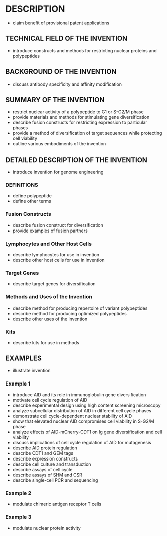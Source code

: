 # DESCRIPTION

- claim benefit of provisional patent applications

## TECHNICAL FIELD OF THE INVENTION

- introduce constructs and methods for restricting nuclear proteins and polypeptides

## BACKGROUND OF THE INVENTION

- discuss antibody specificity and affinity modification

## SUMMARY OF THE INVENTION

- restrict nuclear activity of a polypeptide to G1 or S-G2/M phase
- provide materials and methods for stimulating gene diversification
- describe fusion constructs for restricting expression to particular phases
- provide a method of diversification of target sequences while protecting cell viability
- outline various embodiments of the invention

## DETAILED DESCRIPTION OF THE INVENTION

- introduce invention for genome engineering

### DEFINITIONS

- define polypeptide
- define other terms

### Fusion Constructs

- describe fusion construct for diversification
- provide examples of fusion partners

### Lymphocytes and Other Host Cells

- describe lymphocytes for use in invention
- describe other host cells for use in invention

### Target Genes

- describe target genes for diversification

### Methods and Uses of the Invention

- describe method for producing repertoire of variant polypeptides
- describe method for producing optimized polypeptides
- describe other uses of the invention

### Kits

- describe kits for use in methods

## EXAMPLES

- illustrate invention

### Example 1

- introduce AID and its role in immunoglobulin gene diversification
- motivate cell cycle regulation of AID
- describe experimental design using high content screening microscopy
- analyze subcellular distribution of AID in different cell cycle phases
- demonstrate cell cycle-dependent nuclear stability of AID
- show that elevated nuclear AID compromises cell viability in S-G2/M phase
- analyze effects of AID-mCherry-CDT1 on Ig gene diversification and cell viability
- discuss implications of cell cycle regulation of AID for mutagenesis
- describe AID protein regulation
- describe CDT1 and GEM tags
- describe expression constructs
- describe cell culture and transduction
- describe assays of cell cycle
- describe assays of SHM and CSR
- describe single-cell PCR and sequencing

### Example 2

- modulate chimeric antigen receptor T cells

### Example 3

- modulate nuclear protein activity

